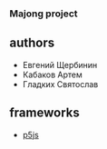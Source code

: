 ### Majong project

## authors

* Евгений Щербинин
* Кабаков Артем
* Гладких Святослав

## frameworks

* [p5js](https://p5js.org/)

